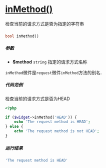 [inMethod()](http://twinh.github.com/widget/api/inMethod)
=========================================================

检查当前的请求方式是否为指定的字符串

### 
```php
bool inMethod()
```

##### 参数
* **$method** `string` 指定的请求方式名称


`inMethod`微件是`request`微件`inMethod`方法的别名.


##### 代码范例
检查当前的请求方式是否为HEAD
```php
<?php

if ($widget->inMethod('HEAD')) {
    echo 'The request method is HEAD';
} else {
    echo 'The request method is not HEAD';
}
```
##### 运行结果
```php
'The request method is HEAD'
```
